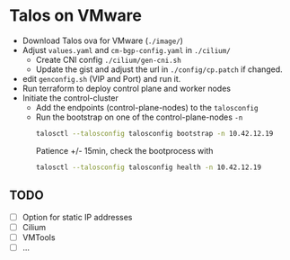 # Talos on VMware

- Download Talos ova for VMware (`./image/`)
- Adjust `values.yaml` and `cm-bgp-config.yaml` in `./cilium/`
  - Create CNI config `./cilium/gen-cni.sh`
  - Update the gist and adjust the url in `./config/cp.patch` if changed.
- edit `genconfig.sh` (VIP and Port) and run it.
- Run terraform to deploy control plane and worker nodes
- Initiate the control-cluster
  - Add the endpoints (control-plane-nodes) to the `talosconfig`
  - Run the bootstrap on one of the control-plane-nodes `-n`
    ```bash
    talosctl --talosconfig talosconfig bootstrap -n 10.42.12.19
    ```
    Patience +/- 15min, check the bootprocess with
    ```bash
    talosctl --talosconfig talosconfig health -n 10.42.12.19
    ```


## TODO

- [ ] Option for static IP addresses
- [ ] Cilium
- [ ] VMTools
- [ ] ...
